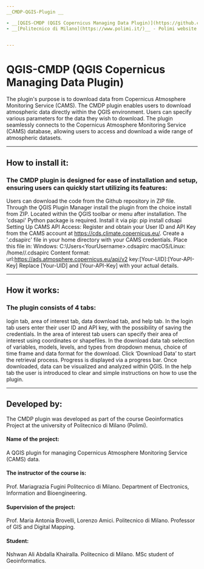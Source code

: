 ```yaml
---
__CMDP-QGIS-Plugin __

- __[QGIS-CMDP (QGIS Copernicus Managing Data Plugin)](https://github.com/NshwanKhairalla/CMDP-QGIS-Plugin.git/)__ - Download data from Copernicus Atmosphere Monitoring Service (CAMS).
- __[Politecnico di Milano](https://www.polimi.it/)__ - Polimi website.


---
```


# QGIS-CMDP (QGIS Copernicus Managing Data Plugin)
The plugin's purpose is to download data from Copernicus Atmosphere Monitoring Service (CAMS).
The CMDP plugin enables users to download atmospheric data directly within the ǪGIS environment.
Users can specify various parameters for the data they wish to download.
The plugin seamlessly connects to the Copernicus Atmosphere Monitoring Service (CAMS) database, allowing users to access and download a wide range of atmospheric datasets.

---

## How to install it:
### The CMDP plugin is designed for ease of installation and setup, ensuring users can quickly start utilizing its features:
Users can download the code from the Github repository in ZIP file.
Through the ǪGIS Plugin Manager install the plugin from the choice install from ZIP. 
Located within the ǪGIS toolbar or menu after installation.
The 'cdsapi' Python package is required.
Install it via pip:
pip install cdsapi
Setting Up CAMS API Access:
Register and obtain your User ID and API Key from the CAMS account at https://cds.climate.copernicus.eu/.
Create a '.cdsapirc' file in your home directory with your CAMS credentials. Place this file in:
Windows: C:\Users\<YourUsername>\.cdsapirc
macOS/Linux: /home/<YourUsername>/.cdsapirc
Content format:
url:https://ads.atmosphere.copernicus.eu/api/v2
key:[Your-UID]:[Your-API-Key]
Replace [Your-UID] and [Your-API-Key] with your actual details.

---

## How it works:
### The plugin consists of 4 tabs:
login tab, area of interest tab, data download tab, and help tab.
In the login tab users enter their user ID and API key, with the possibility of saving the credentials.
In the area of interest tab users can specify their area of interest using coordinates or shapefiles.
In the download data tab selection of variables, models, levels, and types from dropdown menus, choice of time frame and data format for the download.
Click ‘Download Data’ to start the retrieval process. Progress is displayed via a progress bar. 
Once downloaded, data can be visualized and analyzed within ǪGIS.
In the help tab the user is introduced to clear and simple instructions on how to use the plugin.

---

## Developed by:
The CMDP plugin was developed as part of the course Geoinformatics Project at the university of Politecnico di Milano (Polimi).
#### Name of the project:
A QGIS plugin for managing Copernicus Atmosphere Monitoring Service (CAMS) data.
#### The instructor of the course is:
Prof. Mariagrazia Fugini 
Politecnico di Milano.
Department of Electronics, Information and Bioengineering.
#### Supervision of the project:
Prof. Maria Antonia Brovelli, Lorenzo Amici.
Politecnico di Milano.
Professor of GIS and Digital Mapping.
#### Student:
Nshwan Ali Abdalla Khairalla.
Politecnico di Milano.
MSc student of Geoinformatics.
